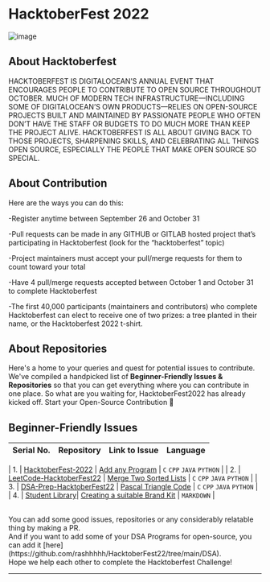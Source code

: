 # HacktoberFest 2022
![image](https://user-images.githubusercontent.com/74475436/193330363-8c7eda7f-8975-433d-9627-4c0add6e16e4.png)

## About Hacktoberfest

HACKTOBERFEST IS DIGITALOCEAN’S ANNUAL EVENT THAT ENCOURAGES PEOPLE TO CONTRIBUTE TO OPEN SOURCE THROUGHOUT OCTOBER. MUCH OF MODERN TECH INFRASTRUCTURE—INCLUDING SOME OF DIGITALOCEAN’S OWN PRODUCTS—RELIES ON OPEN-SOURCE PROJECTS BUILT AND MAINTAINED BY PASSIONATE PEOPLE WHO OFTEN DON’T HAVE THE STAFF OR BUDGETS TO DO MUCH MORE THAN KEEP THE PROJECT ALIVE. HACKTOBERFEST IS ALL ABOUT GIVING BACK TO THOSE PROJECTS, SHARPENING SKILLS, AND CELEBRATING ALL THINGS OPEN SOURCE, ESPECIALLY THE PEOPLE THAT MAKE OPEN SOURCE SO SPECIAL.

## About Contribution

Here are the ways you can do this:

-Register anytime between September 26 and October 31

-Pull requests can be made in any GITHUB or GITLAB hosted project that’s participating in Hacktoberfest (look for the “hacktoberfest” topic)

-Project maintainers must accept your pull/merge requests for them to count toward your total

-Have 4 pull/merge requests accepted between October 1 and October 31 to complete Hacktoberfest

-The first 40,000 participants (maintainers and contributors) who complete Hacktoberfest can elect to receive one of two prizes: a tree planted in their name, or the Hacktoberfest 2022 t-shirt.

## About Repositories

Here's a home to your queries and quest for potential issues to contribute. We've compiled a handpicked list of **Beginner-Friendly Issues & Repositories** so that you can get everything where you can contribute in one place. So what are you waiting for, HacktoberFest2022 has already kicked off. Start your Open-Source Contribution 🚀 

## Beginner-Friendly Issues

| Serial No. | Repository| Link to Issue  | Language |
|:--|:--|:--|:--|

| 1. | [HacktoberFest-2022](https://github.com/Harsh-jot/HacktoberFest-2022) | [Add any Program](https://github.com/Harsh-jot/HacktoberFest-2022/issues/3) | `C` `CPP` `JAVA` `PYTHON` |
| 2. | [LeetCode-HacktoberFest22](https://github.com/Keerat666/LeetCode-HacktoberFest22) | [Merge Two Sorted Lists](https://github.com/Keerat666/LeetCode-HacktoberFest22/issues/16) | `C` `CPP` `JAVA` `PYTHON` |
| 3. | [DSA-Prep-HacktoberFest22](https://github.com/TecHAyusH6476/DSA-Prep-HacktoberFest22) | [Pascal Triangle Code](https://github.com/TecHAyusH6476/DSA-Prep-HacktoberFest22/issues/56) | `C` `CPP` `JAVA` `PYTHON` |
| 4. | [Student Library](https://github.com/rahul-n18/Student-Library)| [Creating a suitable Brand Kit](https://github.com/rahul-n18/Student-Library/issues/14) | `MARKDOWN` |

<br>
You can add some good issues, repositories or any considerably relatable thing by making a PR.
<br>
And if you want to add some of your DSA Programs for open-source, you can add it [here](https://github.com/rashhhhh/HacktoberFest22/tree/main/DSA).
<br>
Hope we help each other to complete the Hacktoberfest Challenge!

******
